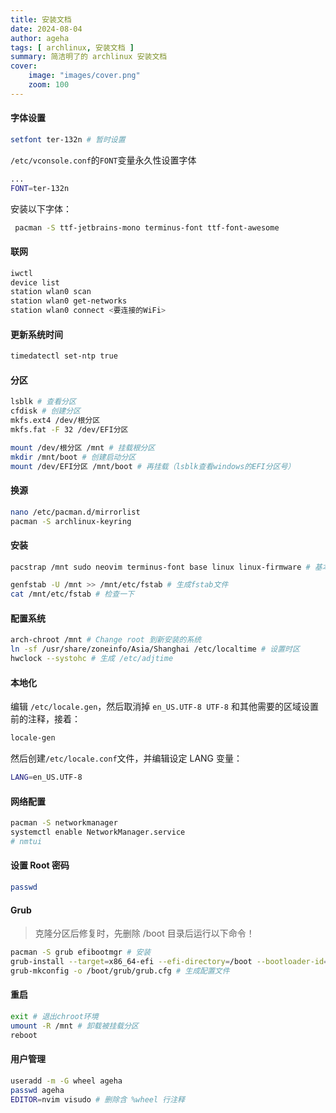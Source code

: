 ```yaml
---
title: 安装文档
date: 2024-08-04
author: ageha
tags: [ archlinux, 安装文档 ]
summary: 简洁明了的 archlinux 安装文档
cover:
    image: "images/cover.png"
    zoom: 100
---
```


#### 字体设置
```bash
setfont ter-132n # 暂时设置
```
`/etc/vconsole.conf`的`FONT`变量永久性设置字体
```bash
...
FONT=ter-132n
```
安装以下字体：
``` bash
 pacman -S ttf-jetbrains-mono terminus-font ttf-font-awesome
```
#### 联网
``` bash
iwctl
device list
station wlan0 scan
station wlan0 get-networks
station wlan0 connect <要连接的WiFi>
```
#### 更新系统时间
```bash
timedatectl set-ntp true
```
#### 分区
```bash
lsblk # 查看分区
cfdisk # 创建分区
mkfs.ext4 /dev/根分区
mkfs.fat -F 32 /dev/EFI分区
```
```bash
mount /dev/根分区 /mnt # 挂载根分区
mkdir /mnt/boot # 创建启动分区
mount /dev/EFI分区 /mnt/boot # 再挂载（lsblk查看windows的EFI分区号）
```
#### 换源
``` bash
nano /etc/pacman.d/mirrorlist
pacman -S archlinux-keyring
```
#### 安装
```bash
pacstrap /mnt sudo neovim terminus-font base linux linux-firmware # 基本安装 可选内核
```
```bash
genfstab -U /mnt >> /mnt/etc/fstab # 生成fstab文件
cat /mnt/etc/fstab # 检查一下
```
#### 配置系统
``` bash
arch-chroot /mnt # Change root 到新安装的系统
ln -sf /usr/share/zoneinfo/Asia/Shanghai /etc/localtime # 设置时区
hwclock --systohc # 生成 /etc/adjtime
```
#### 本地化
编辑 `/etc/locale.gen`，然后取消掉 `en_US.UTF-8 UTF-8` 和其他需要的区域设置前的注释，接着：
```bash
locale-gen
```
然后创建`/etc/locale.conf`文件，并编辑设定 LANG 变量：
```bash
LANG=en_US.UTF-8
```
#### 网络配置
``` bash
pacman -S networkmanager
systemctl enable NetworkManager.service
# nmtui
```
#### 设置 Root 密码
``` bash
passwd
```
#### Grub
> 克隆分区后修复时，先删除 /boot 目录后运行以下命令！

``` bash
pacman -S grub efibootmgr # 安装
grub-install --target=x86_64-efi --efi-directory=/boot --bootloader-id=grub # 安装到
grub-mkconfig -o /boot/grub/grub.cfg # 生成配置文件
```
#### 重启
``` bash
exit # 退出chroot环境
umount -R /mnt # 卸载被挂载分区
reboot
```
#### 用户管理
``` bash
useradd -m -G wheel ageha
passwd ageha
EDITOR=nvim visudo # 删除含 %wheel 行注释
```


